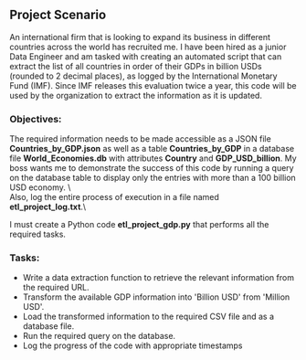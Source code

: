 ## Project Scenario
An international firm that is looking to expand its business in different countries across the world has recruited me. I have been hired as a junior Data Engineer and am tasked with creating an automated script that can extract the list of all countries in order of their GDPs in billion USDs (rounded to 2 decimal places), as logged by the International Monetary Fund (IMF). Since IMF releases this evaluation twice a year, this code will be used by the organization to extract the information as it is updated.

### Objectives:
The required information needs to be made accessible as a JSON file **Countries_by_GDP.json** as well as a table **Countries_by_GDP** in a database file **World_Economies.db** with attributes **Country** and **GDP_USD_billion**.
My boss wants me to demonstrate the success of this code by running a query on the database table to display only the entries with more than a 100 billion USD economy. \  
Also, log the entire process of execution in a file named **etl_project_log.txt**.\

I must create a Python code **etl_project_gdp.py** that performs all the required tasks.
 
 ### Tasks: 

- Write a data extraction function to retrieve the relevant information from the required URL.
- Transform the available GDP information into 'Billion USD' from 'Million USD'.
- Load the transformed information to the required CSV file and as a database file.
- Run the required query on the database.
- Log the progress of the code with appropriate timestamps